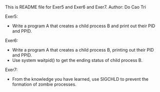 This is README file for Exer5 and Exer6 and Exer7.
Author: Do Cao Tri

Exer5: 
- Write a program A that creates a child process B and print out their PID and PPID.

Exer6: 
- Write a program A that creates a child process B, printing out their PID and PPID. 
- Use system waitpid() to get the ending status of child process B.

Exer7:
- From the knowledge you have learned, use SIGCHLD to prevent the formation of zombie processes.